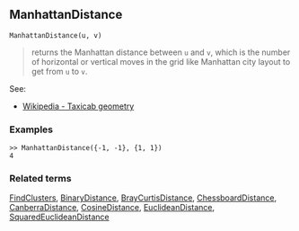 ## ManhattanDistance

```
ManhattanDistance(u, v)
```

> returns the Manhattan distance between `u` and `v`, which is the number of horizontal or vertical moves in the grid like Manhattan city layout to get from `u` to `v`.

See:
* [Wikipedia - Taxicab geometry](https://en.wikipedia.org/wiki/Taxicab_geometry)

### Examples

```
>> ManhattanDistance({-1, -1}, {1, 1})
4
```

### Related terms 
[FindClusters](FindClusters.md), [BinaryDistance](BinaryDistance.md), [BrayCurtisDistance](BrayCurtisDistance.md), [ChessboardDistance](ChessboardDistance.md), [CanberraDistance](CanberraDistance.md), [CosineDistance](CosineDistance.md), [EuclideanDistance](EuclideanDistance.md), [SquaredEuclideanDistance](SquaredEuclideanDistance.md)